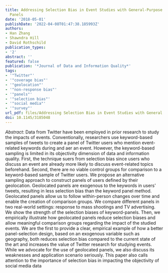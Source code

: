```yaml
---
title: Addressing Selection Bias in Event Studies with General-Purpose Social Media
  Panels
date: '2018-05-01'
publishDate: '2022-04-08T01:47:38.185993Z'
authors:
- Han Zhang
- Shawndra Hill
- David Rothschild
publication_types:
- '2'
abstract: ''
featured: false
publication: '*Journal of Data and Information Quality*'
tags:
- '"Twitter"'
- '"coverage bias"'
- '"geolocation"'
- '"non-response bias"'
- '"panels"'
- '"selection bias"'
- '"social media"'
- '"survey"'
url_pdf: files/Addressing Selection Bias in Event Studies with General Purpose Social Media Panels.pdf
doi: 10.1145/3185048
---
```


*Abstract*: Data from Twitter have been employed in prior research to study the impacts of events. Conventionally, researchers use keyword-based samples of tweets to create a panel of Twitter users who mention event-related keywords during and aer an event. However, the keyword-based sampling is limited in its objectivity dimension of data and information quality. First, the technique suers from selection bias since users who discuss an event are already more likely to discuss event-related topics beforehand. Second, there are no viable control groups for comparison to a keyword-based sample of Twitter users. We propose an alternative sampling approach to construct panels of users defined by their geolocation. Geolocated panels are exogenous to the keywords in users' tweets, resulting in less selection bias than the keyword panel method. Geolocated panels allow us to follow within-person changes over time and enable the creation of comparison groups. We compare different panels in two real-world settings: response to mass shootings and TV advertising. We show the strength of the selection biases of keyword-panels. Then, we empirically illustrate how geolocated panels reduce selection biases and allow meaningful comparison groups regarding the impact of the studied events. We are the first to provide a clear, empirical example of how a better panel-selection design, based on an exogenous variable such as geography, both reduces selection bias compared to the current state of the art and increases the value of Twitter research for studying events. While we advocate for the use of geolocated panels, we also discuss its weaknesses and application scenario seriously. This paper also calls attention to the importance of selection bias in impacting the objectivity of social media data